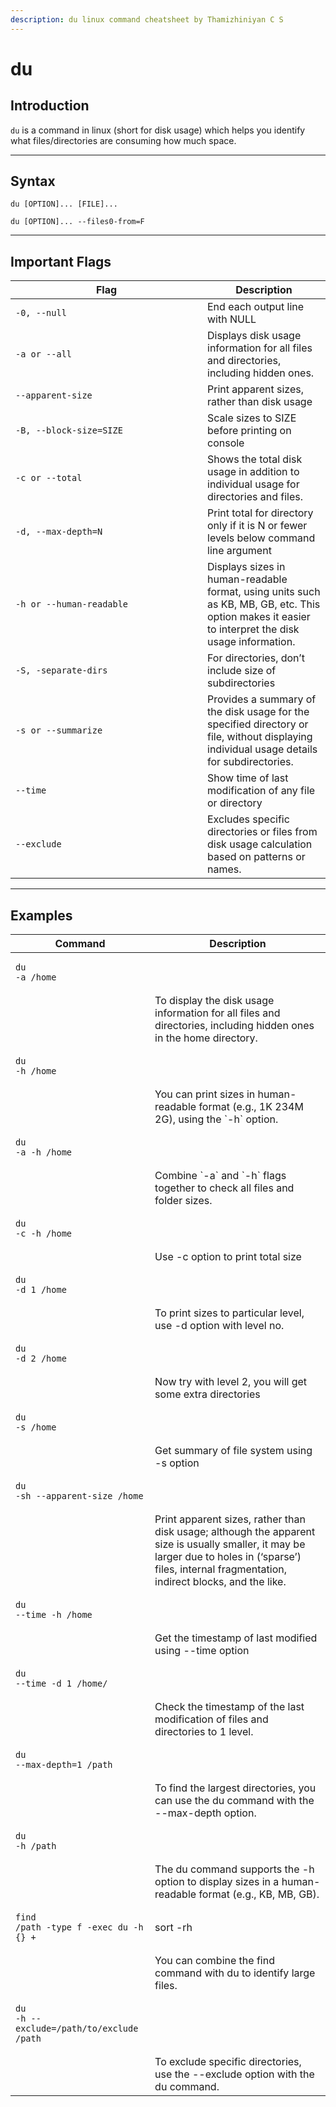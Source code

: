```yaml
---
description: du linux command cheatsheet by Thamizhiniyan C S
---
```


# du

## Introduction

`du` is a command in linux (short for disk usage) which helps you identify what files/directories are consuming how much space.

***

## Syntax

`du [OPTION]... [FILE]...`

`du [OPTION]... --files0-from=F`

***

## Important Flags

<table><thead><tr><th width="291">Flag</th><th>Description</th></tr></thead><tbody><tr><td><code>-0, --null</code></td><td>End each output line with NULL</td></tr><tr><td><code>-a or --all</code></td><td>Displays disk usage information for all files and directories, including hidden ones.</td></tr><tr><td><code>--apparent-size</code></td><td>Print apparent sizes, rather than disk usage</td></tr><tr><td><code>-B, --block-size=SIZE</code></td><td>Scale sizes to SIZE before printing on console</td></tr><tr><td><code>-c or --total</code></td><td>Shows the total disk usage in addition to individual usage for directories and files.</td></tr><tr><td><code>-d, --max-depth=N</code></td><td>Print total for directory only if it is N or fewer levels below command line argument</td></tr><tr><td><code>-h or --human-readable</code></td><td>Displays sizes in human-readable format, using units such as KB, MB, GB, etc. This option makes it easier to interpret the disk usage information.</td></tr><tr><td><code>-S, -separate-dirs</code></td><td>For directories, don’t include size of subdirectories</td></tr><tr><td><code>-s or --summarize</code></td><td>Provides a summary of the disk usage for the specified directory or file, without displaying individual usage details for subdirectories.</td></tr><tr><td><code>--time</code></td><td>Show time of last modification of any file or directory</td></tr><tr><td><code>--exclude</code></td><td>Excludes specific directories or files from disk usage calculation based on patterns or names.</td></tr></tbody></table>

***

## Examples

| Command                                                                                                                                           | Description                                                                                                                                                                                            |
| ------------------------------------------------------------------------------------------------------------------------------------------------- | ------------------------------------------------------------------------------------------------------------------------------------------------------------------------------------------------------ |
| <pre class="language-bash" data-overflow="wrap"><code class="lang-bash">du -a /home
</code></pre>                                                 | To display the disk usage information for all files and directories, including hidden ones in the home directory.                                                                                      |
| <pre class="language-bash" data-overflow="wrap"><code class="lang-bash">du -h /home
</code></pre>                                                 | You can print sizes in human-readable format (e.g., 1K 234M 2G), using the \`-h\` option.                                                                                                              |
| <pre class="language-bash" data-overflow="wrap"><code class="lang-bash">du -a -h /home
</code></pre>                                              | Combine \`-a\` and \`-h\` flags together to check all files and folder sizes.                                                                                                                          |
| <pre class="language-bash" data-overflow="wrap"><code class="lang-bash">du -c -h /home
</code></pre>                                              | Use -c option to print total size                                                                                                                                                                      |
| <pre class="language-bash" data-overflow="wrap"><code class="lang-bash">du -d 1 /home
</code></pre>                                               | To print sizes to particular level, use -d option with level no.                                                                                                                                       |
| <pre class="language-bash" data-overflow="wrap"><code class="lang-bash">du -d 2 /home
</code></pre>                                               | Now try with level 2, you will get some extra directories                                                                                                                                              |
| <pre class="language-bash" data-overflow="wrap"><code class="lang-bash">du -s /home
</code></pre>                                                 | Get summary of file system using -s option                                                                                                                                                             |
| <pre class="language-bash" data-overflow="wrap"><code class="lang-bash">du -sh --apparent-size /home
</code></pre>                                | Print apparent sizes, rather than disk usage; although the apparent size is usually smaller, it may be larger due to holes in (‘sparse’) files, internal fragmentation, indirect blocks, and the like. |
| <pre class="language-bash" data-overflow="wrap"><code class="lang-bash">du --time -h /home
</code></pre>                                          | Get the timestamp of last modified using --time option                                                                                                                                                 |
| <pre class="language-bash" data-overflow="wrap"><code class="lang-bash">du --time -d 1 /home/
</code></pre>                                       | Check the timestamp of the last modification of files and directories to 1 level.                                                                                                                      |
| <pre class="language-bash" data-overflow="wrap"><code class="lang-bash">du --max-depth=1 /path
</code></pre>                                      | To find the largest directories, you can use the du command with the --max-depth option.                                                                                                               |
| <pre class="language-bash" data-overflow="wrap"><code class="lang-bash">du -h /path
</code></pre>                                                 | The du command supports the -h option to display sizes in a human-readable format (e.g., KB, MB, GB).                                                                                                  |
| <pre class="language-bash" data-overflow="wrap"><code class="lang-bash">find /path -type f -exec du -h {} + | sort -rh | head -n 10
</code></pre> | You can combine the find command with du to identify large files.                                                                                                                                      |
| <pre class="language-bash" data-overflow="wrap"><code class="lang-bash">du -h --exclude=/path/to/exclude /path
</code></pre>                      | To exclude specific directories, use the --exclude option with the du command.                                                                                                                         |
